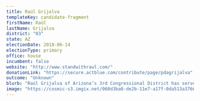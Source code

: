 ```yaml
---
title: Raúl Grijalva
templateKey: candidate-fragment
firstName: Raúl
lastName: Grijalva
district: "03"
state: AZ
electionDate: 2018-06-14
electionType: primary
office: house
incumbent: false
website: "http://www.standwithraul.com/"
donationLink: "https://secure.actblue.com/contribute/page/pdagrijalva"
outcome: "Unknown"
blurb: "Raúl Grijalva of Arizona’s 3rd Congressional District has served in Congress for over a decade fighting for Medicare For All, $15/hour living wage, free college, taking on mass incarceration, and making sure Wall Street, large corporations and the billionaire class pay their fair share."
image: "https://cosmic-s3.imgix.net/060d3ba0-de2b-11e7-a17f-0da513a37668-JD_Site_RaulGrijalva_1000x600_120617.jpg"
---
```

